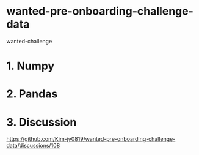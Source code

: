 # wanted-pre-onboarding-challenge-data
wanted-challenge

# 1. Numpy
# 2. Pandas
# 3. Discussion
https://github.com/Kim-jy0819/wanted-pre-onboarding-challenge-data/discussions/108
